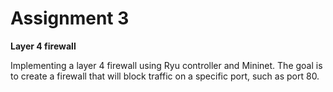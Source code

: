 # Assignment 3
**Layer 4 firewall**

Implementing a layer 4 firewall using Ryu controller and Mininet. The goal is to create a firewall that will block traffic on a specific port, such as port 80.
